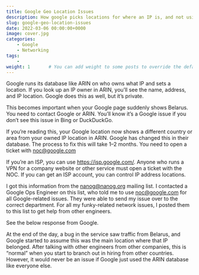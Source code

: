 ```yaml
---
title: Google Geo Location Issues
description: How google picks locations for where an IP is, and not using ARIN.
slug: google-geo-location-issues
date: 2022-03-06 00:00:00+0000
image: cover.jpg
categories:
    - Google
    - Networking
tags:
    - 
weight: 1       # You can add weight to some posts to override the default sorting (date descending)
---
```

Google runs its database like ARIN on who owns what IP and sets a location. If you look up an IP owner in ARIN, you’ll see the name, address, and IP location. Google does this as well, but it’s private.

This becomes important when your Google page suddenly shows Belarus. You need to contact Google or ARIN. You’ll know it’s a Google issue if you don’t see this issue in Bing or DuckDuckGo.

If you’re reading this, your Google location now shows a different country or area from your owned IP location in ARIN. Google has changed this in their database. The process to fix this will take 1–2 months. You need to open a ticket with noc@google.com

If you’re an ISP, you can use https://isp.google.com/. Anyone who runs a VPN for a company website or other service must open a ticket with the NOC. If you can get an ISP account, you can control IP address locations.

I got this information from the nanog@nanog.org mailing list. I contacted a Google Ops Engineer on this list, who told me to use noc@google.com for all Google-related issues. They were able to send my issue over to the correct department. For all my funky-related network issues, I posted them to this list to get help from other engineers.

See the below response from Google.

At the end of the day, a bug in the service saw traffic from Belarus, and Google started to assume this was the main location where that IP belonged. After talking with other engineers from other companies, this is “normal” when you start to branch out in hiring from other countries. However, it would never be an issue if Google just used the ARIN database like everyone else.
